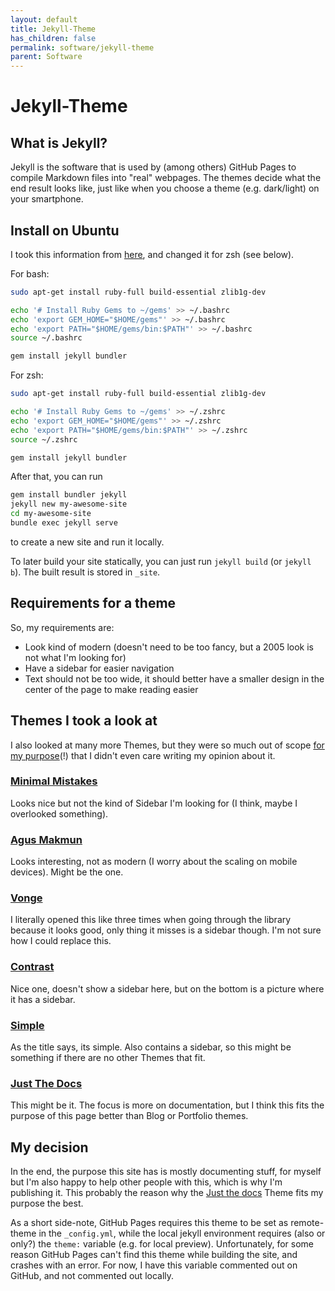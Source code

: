 ```yaml
---
layout: default
title: Jekyll-Theme
has_children: false
permalink: software/jekyll-theme
parent: Software
---
```


# Jekyll-Theme

## What is Jekyll?

Jekyll is the software that is used by (among others) GitHub Pages to compile Markdown files into "real" webpages.
The themes decide what the end result looks like, just like when you choose a theme (e.g. dark/light) on your smartphone.

## Install on Ubuntu

I took this information from [here](https://jekyllrb.com/docs/installation/ubuntu/), and changed it for zsh (see below).

For bash:

```bash
sudo apt-get install ruby-full build-essential zlib1g-dev

echo '# Install Ruby Gems to ~/gems' >> ~/.bashrc
echo 'export GEM_HOME="$HOME/gems"' >> ~/.bashrc
echo 'export PATH="$HOME/gems/bin:$PATH"' >> ~/.bashrc
source ~/.bashrc

gem install jekyll bundler
```

For zsh:

```zsh
sudo apt-get install ruby-full build-essential zlib1g-dev

echo '# Install Ruby Gems to ~/gems' >> ~/.zshrc
echo 'export GEM_HOME="$HOME/gems"' >> ~/.zshrc
echo 'export PATH="$HOME/gems/bin:$PATH"' >> ~/.zshrc
source ~/.zshrc

gem install jekyll bundler
```

After that, you can run

```zsh
gem install bundler jekyll
jekyll new my-awesome-site
cd my-awesome-site
bundle exec jekyll serve
```

to create a new site and run it locally.

To later build your site statically, you can just run `jekyll build` (or `jekyll b`).
The built result is stored in `_site`.

## Requirements for a theme

So, my requirements are:

- Look kind of modern (doesn't need to be too fancy, but a 2005 look is not what I'm looking for)
- Have a sidebar for easier navigation
- Text should not be too wide, it should better have a smaller design in the center of the page to make reading easier

## Themes I took a look at

I also looked at many more Themes, but they were so much out of scope <ins>for my purpose</ins>(!) that I didn't even care writing my opinion about it.

### [Minimal Mistakes](https://jekyllthemes.io/theme/minimal-mistakes)

Looks nice but not the kind of Sidebar I'm looking for (I think, maybe I overlooked something).

### [Agus Makmun](https://jekyllthemes.io/theme/agusmakmun-github-io)

Looks interesting, not as modern (I worry about the scaling on mobile devices).
Might be the one.

### [Vonge](https://jekyllthemes.io/theme/vonge)

I literally opened this like three times when going through the library because it looks good, only thing it misses is a sidebar though.
I'm not sure how I could replace this.

### [Contrast](https://jekyllthemes.io/theme/contrast)

Nice one, doesn't show a sidebar here, but on the bottom is a picture where it has a sidebar.

### [Simple](https://jekyllthemes.io/theme/jekyll-simple)

As the title says, its simple.
Also contains a sidebar, so this might be something if there are no other Themes that fit.

### [Just The Docs](https://jekyllthemes.io/theme/just-the-docs)

This might be it.
The focus is more on documentation, but I think this fits the purpose of this page better than Blog or Portfolio themes.

## My decision

In the end, the purpose this site has is mostly documenting stuff, for myself but I'm also happy to help other people with this, which is why I'm publishing it.
This probably the reason why the [Just the docs](#just-the-docshttpsjekyllthemesiothemejust-the-docs) Theme fits my purpose the best.

As a short side-note, GitHub Pages requires this theme to be set as remote-theme in the `_config.yml`, while the local jekyll environment requires (also or only?) the `theme:` variable (e.g. for local preview).
Unfortunately, for some reason GitHub Pages can't find this theme while building the site, and crashes with an error.
For now, I have this variable commented out on GitHub, and not commented out locally.
